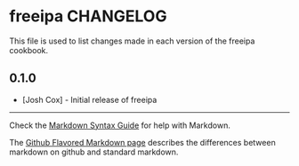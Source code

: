 freeipa CHANGELOG
=================

This file is used to list changes made in each version of the freeipa cookbook.

0.1.0
-----
- [Josh Cox] - Initial release of freeipa

- - -
Check the [Markdown Syntax Guide](http://daringfireball.net/projects/markdown/syntax) for help with Markdown.

The [Github Flavored Markdown page](http://github.github.com/github-flavored-markdown/) describes the differences between markdown on github and standard markdown.
